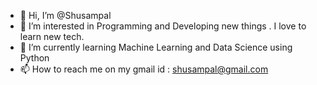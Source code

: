 - 👋 Hi, I’m @Shusampal
- 👀 I’m interested in Programming and Developing new things . I love to learn new tech.
- 🌱 I’m currently learning Machine Learning and Data Science using Python
- 📫 How to reach me on my gmail id : shusampal@gmail.com

